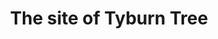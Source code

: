 ---
title: "The site of Tyburn Tree"
layout: picture
picture: "/assets/posts/2015/2015-12-17-the-site-of-tyburn-tree/20151217_120810651_iOS.jpg"
tags:
  - Tyburn Tree
  - Tree
  - London
---